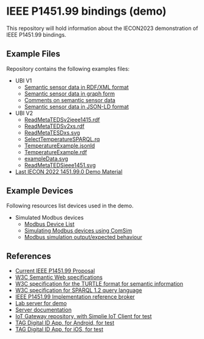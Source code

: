 IEEE P1451.99 bindings (demo)
===============================

This repository will hold information about the IECON2023 demonstration of IEEE P1451.99 bindings.

Example Files
---------------

Repository contains the following examples files:

* UBI V1
	* [Semantic sensor data in RDF/XML format](UBI/V1/ReadTEDSExample.rdf)
	* [Semantic sensor data in graph form](UBI/V1/ReadTEDSExample.png)
	* [Comments on semantic sensor data](UBI/V1/CommentsOnRDF.md)
	* [Semantic sensor data in JSON-LD format](UBI/V1/ReadTEDSExample.jsonld)
* UBI V2
	* [ReadMetaTEDSv2ieee1415.rdf](UBI/V2/ReadMetaTEDSv2ieee1415.rdf)
	* [ReadMetaTEDSv2xs.rdf](UBI/V2/ReadMetaTEDSv2xs.rdf)
	* [ReadMetaTESDxs.svg](UBI/V2/ReadMetaTESDxs.svg)
	* [SelectTemperatureSPARQL.rq](UBI/V2/SelectTemperatureSPARQL.rq)
	* [TemperatureExample.jsonld](UBI/V2/TemperatureExample.jsonld)
	* [TemperatureExample.rdf](UBI/V2/TemperatureExample.rdf)
	* [exampleData.svg](UBI/V2/exampleData.svg)
	* [ReadMetaTEDSieee1451.svg](UBI/V2/ReadMetaTEDSieee1451.svg)
* [Last IECON 2022 1451.99.0 Demo Material](dot99_0/README.md)

Example Devices
------------------

Following resources list devices used in the demo.

* Simulated Modbus devices
	* [Modbus Device List](ModbusDevices.md)
	* [Simulating Modbus devices using ComSim](https://lab.tagroot.io/Community/Post/Simulating_Modbus_devices_using_ComSim)
	* [Modbus simulation output/expected behaviour](https://lab.tagroot.io/Reports/ModBusDeviceControl.md)

References
-------------

* [Current IEEE P1451.99 Proposal](https://gitlab.com/IEEE-SA/XMPPI/IoT)
* [W3C Semantic Web specifications](https://www.w3.org/TR/?tag=data)
* [W3C specification for the TURTLE format for semantic information](https://www.w3.org/TeamSubmission/turtle/#sec-collections)
* [W3C specification for SPARQL 1.2 query language](https://www.w3.org/TR/2023/WD-sparql12-query-20230516/)
* [IEEE P1451.99 Implementation reference broker](https://cybercity.online/)
* [Lab server for demo](https://lab.tagroot.io/)
* [Server documentation](https://lab.tagroot.io/Documentation/Index.md)
* [IoT Gateway repository, with Simplie IoT Client for test](https://github.com/PeterWaher/IoTGateway)
* [TAG Digital ID App, for Android, for test](https://play.google.com/store/apps/details?id=com.tag.IdApp)
* [TAG Digital ID App, for iOS, for test](https://apps.apple.com/tr/app/trust-anchor-id/id1580610247)